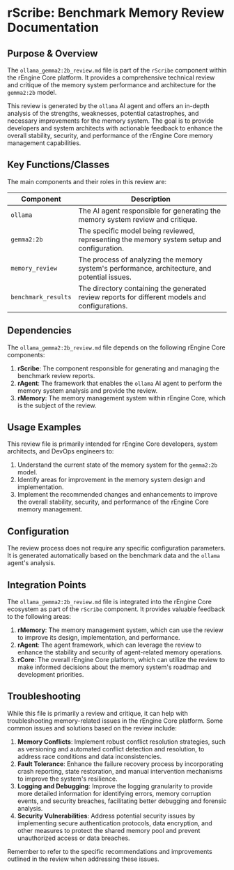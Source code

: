 # rScribe: Benchmark Memory Review Documentation

## Purpose & Overview

The `ollama_gemma2:2b_review.md` file is part of the `rScribe` component within the rEngine Core platform. It provides a comprehensive technical review and critique of the memory system performance and architecture for the `gemma2:2b` model.

This review is generated by the `ollama` AI agent and offers an in-depth analysis of the strengths, weaknesses, potential catastrophes, and necessary improvements for the memory system. The goal is to provide developers and system architects with actionable feedback to enhance the overall stability, security, and performance of the rEngine Core memory management capabilities.

## Key Functions/Classes

The main components and their roles in this review are:

| Component | Description |
| --- | --- |
| `ollama` | The AI agent responsible for generating the memory system review and critique. |
| `gemma2:2b` | The specific model being reviewed, representing the memory system setup and configuration. |
| `memory_review` | The process of analyzing the memory system's performance, architecture, and potential issues. |
| `benchmark_results` | The directory containing the generated review reports for different models and configurations. |

## Dependencies

The `ollama_gemma2:2b_review.md` file depends on the following rEngine Core components:

1. **rScribe**: The component responsible for generating and managing the benchmark review reports.
2. **rAgent**: The framework that enables the `ollama` AI agent to perform the memory system analysis and provide the review.
3. **rMemory**: The memory management system within rEngine Core, which is the subject of the review.

## Usage Examples

This review file is primarily intended for rEngine Core developers, system architects, and DevOps engineers to:

1. Understand the current state of the memory system for the `gemma2:2b` model.
2. Identify areas for improvement in the memory system design and implementation.
3. Implement the recommended changes and enhancements to improve the overall stability, security, and performance of the rEngine Core memory management.

## Configuration

The review process does not require any specific configuration parameters. It is generated automatically based on the benchmark data and the `ollama` agent's analysis.

## Integration Points

The `ollama_gemma2:2b_review.md` file is integrated into the rEngine Core ecosystem as part of the `rScribe` component. It provides valuable feedback to the following areas:

1. **rMemory**: The memory management system, which can use the review to improve its design, implementation, and performance.
2. **rAgent**: The agent framework, which can leverage the review to enhance the stability and security of agent-related memory operations.
3. **rCore**: The overall rEngine Core platform, which can utilize the review to make informed decisions about the memory system's roadmap and development priorities.

## Troubleshooting

While this file is primarily a review and critique, it can help with troubleshooting memory-related issues in the rEngine Core platform. Some common issues and solutions based on the review include:

1. **Memory Conflicts**: Implement robust conflict resolution strategies, such as versioning and automated conflict detection and resolution, to address race conditions and data inconsistencies.
2. **Fault Tolerance**: Enhance the failure recovery process by incorporating crash reporting, state restoration, and manual intervention mechanisms to improve the system's resilience.
3. **Logging and Debugging**: Improve the logging granularity to provide more detailed information for identifying errors, memory corruption events, and security breaches, facilitating better debugging and forensic analysis.
4. **Security Vulnerabilities**: Address potential security issues by implementing secure authentication protocols, data encryption, and other measures to protect the shared memory pool and prevent unauthorized access or data breaches.

Remember to refer to the specific recommendations and improvements outlined in the review when addressing these issues.

